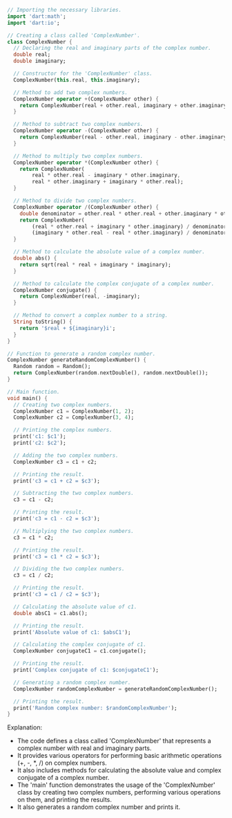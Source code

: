 ```dart
// Importing the necessary libraries.
import 'dart:math';
import 'dart:io';

// Creating a class called 'ComplexNumber'.
class ComplexNumber {
  // Declaring the real and imaginary parts of the complex number.
  double real;
  double imaginary;

  // Constructor for the 'ComplexNumber' class.
  ComplexNumber(this.real, this.imaginary);

  // Method to add two complex numbers.
  ComplexNumber operator +(ComplexNumber other) {
    return ComplexNumber(real + other.real, imaginary + other.imaginary);
  }

  // Method to subtract two complex numbers.
  ComplexNumber operator -(ComplexNumber other) {
    return ComplexNumber(real - other.real, imaginary - other.imaginary);
  }

  // Method to multiply two complex numbers.
  ComplexNumber operator *(ComplexNumber other) {
    return ComplexNumber(
        real * other.real - imaginary * other.imaginary,
        real * other.imaginary + imaginary * other.real);
  }

  // Method to divide two complex numbers.
  ComplexNumber operator /(ComplexNumber other) {
    double denominator = other.real * other.real + other.imaginary * other.imaginary;
    return ComplexNumber(
        (real * other.real + imaginary * other.imaginary) / denominator,
        (imaginary * other.real - real * other.imaginary) / denominator);
  }

  // Method to calculate the absolute value of a complex number.
  double abs() {
    return sqrt(real * real + imaginary * imaginary);
  }

  // Method to calculate the complex conjugate of a complex number.
  ComplexNumber conjugate() {
    return ComplexNumber(real, -imaginary);
  }

  // Method to convert a complex number to a string.
  String toString() {
    return '$real + ${imaginary}i';
  }
}

// Function to generate a random complex number.
ComplexNumber generateRandomComplexNumber() {
  Random random = Random();
  return ComplexNumber(random.nextDouble(), random.nextDouble());
}

// Main function.
void main() {
  // Creating two complex numbers.
  ComplexNumber c1 = ComplexNumber(1, 2);
  ComplexNumber c2 = ComplexNumber(3, 4);

  // Printing the complex numbers.
  print('c1: $c1');
  print('c2: $c2');

  // Adding the two complex numbers.
  ComplexNumber c3 = c1 + c2;

  // Printing the result.
  print('c3 = c1 + c2 = $c3');

  // Subtracting the two complex numbers.
  c3 = c1 - c2;

  // Printing the result.
  print('c3 = c1 - c2 = $c3');

  // Multiplying the two complex numbers.
  c3 = c1 * c2;

  // Printing the result.
  print('c3 = c1 * c2 = $c3');

  // Dividing the two complex numbers.
  c3 = c1 / c2;

  // Printing the result.
  print('c3 = c1 / c2 = $c3');

  // Calculating the absolute value of c1.
  double absC1 = c1.abs();

  // Printing the result.
  print('Absolute value of c1: $absC1');

  // Calculating the complex conjugate of c1.
  ComplexNumber conjugateC1 = c1.conjugate();

  // Printing the result.
  print('Complex conjugate of c1: $conjugateC1');

  // Generating a random complex number.
  ComplexNumber randomComplexNumber = generateRandomComplexNumber();

  // Printing the result.
  print('Random complex number: $randomComplexNumber');
}
```

Explanation:

* The code defines a class called 'ComplexNumber' that represents a complex number with real and imaginary parts.
* It provides various operators for performing basic arithmetic operations (+, -, *, /) on complex numbers.
* It also includes methods for calculating the absolute value and complex conjugate of a complex number.
* The 'main' function demonstrates the usage of the 'ComplexNumber' class by creating two complex numbers, performing various operations on them, and printing the results.
* It also generates a random complex number and prints it.